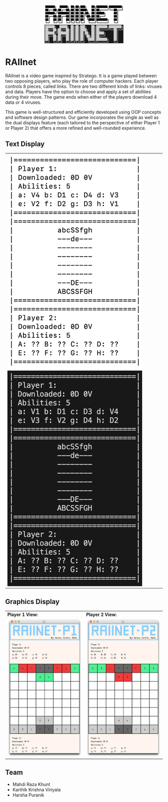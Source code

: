<p align="center">
<img width="50%" src="assets/raiinet-title-light.png#gh-light-mode-only" >
<img width="50%" src="assets/raiinet-title-dark.png#gh-dark-mode-only" >
</p>

<h1> RAIInet </h1>

<p>

RAIInet is a video game inspired by Stratego. It is a game played between two opposing players, who play the role of computer hackers. Each player controls 8 pieces, called links. There are two different kinds of links: viruses and data. Players have the option to choose and apply a set of abilities during their move. The game ends when either of the players download 4 data or 4 viruses.

This game is well-structured and efficiently developed using OOP concepts and software design patterns. Our game incorporates the single as well as the dual displays feature (each tailored to the perspective of either Player 1 or Player 2) that offers a more refined and well-rounded experience.

</p>

<h2> Text Display </h2>

<div align="center">
<table><tr><td>
    <img src="assets/raiinet-textdisplay-light.png#gh-dark-mode-only" />
    <img src="assets/raiinet-textdisplay-dark.png#gh-light-mode-only" />
</td></tr></table>
</div>

<h2> Graphics Display </h2>

<table>
<tr>
<td>
<strong>
Player 1 View:
</strong>
</td>
<td>
<strong>
Player 2 View:
</strong>
</td>
</tr>
  
<tr>
<td>

<img src="assets/raiinet-player1.png" >

</td>
<td>

<img src="assets/raiinet-player2.png" >

</td>
</tr>
</table>

<h2> Team </h2>

- Mahdi Raza Khunt
- Karthik Krishna Viriyala
- Harsha Puranik
